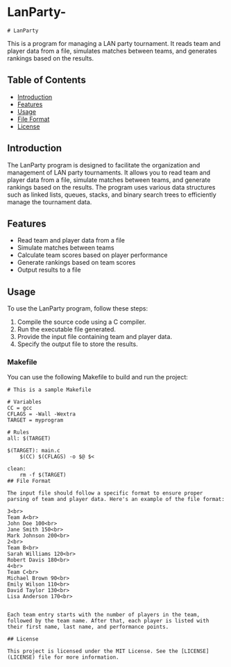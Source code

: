# LanParty-

	# LanParty

This is a program for managing a LAN party tournament. It reads team and player data from a file, simulates matches between teams, and generates rankings based on the results.

## Table of Contents

- [Introduction](#introduction)
- [Features](#features)
- [Usage](#usage)
- [File Format](#file-format)
- [License](#license)

## Introduction

The LanParty program is designed to facilitate the organization and management of LAN party tournaments. It allows you to read team and player data from a file, simulate matches between teams, and generate rankings based on the results. The program uses various data structures such as linked lists, queues, stacks, and binary search trees to efficiently manage the tournament data.

## Features

- Read team and player data from a file
- Simulate matches between teams
- Calculate team scores based on player performance
- Generate rankings based on team scores
- Output results to a file

## Usage

To use the LanParty program, follow these steps:

1. Compile the source code using a C compiler.
2. Run the executable file generated.
3. Provide the input file containing team and player data.
4. Specify the output file to store the results.
### Makefile

You can use the following Makefile to build and run the project:

```make
# This is a sample Makefile

# Variables
CC = gcc
CFLAGS = -Wall -Wextra
TARGET = myprogram

# Rules
all: $(TARGET)

$(TARGET): main.c
    $(CC) $(CFLAGS) -o $@ $<

clean:
    rm -f $(TARGET)
## File Format

The input file should follow a specific format to ensure proper parsing of team and player data. Here's an example of the file format:

3<br>
Team A<br>
John Doe 100<br>
Jane Smith 150<br>
Mark Johnson 200<br>
2<br>
Team B<br>
Sarah Williams 120<br>
Robert Davis 180<br>
4<br>
Team C<br>
Michael Brown 90<br>
Emily Wilson 110<br>
David Taylor 130<br>
Lisa Anderson 170<br>


Each team entry starts with the number of players in the team, followed by the team name. After that, each player is listed with their first name, last name, and performance points.

## License

This project is licensed under the MIT License. See the [LICENSE](LICENSE) file for more information.

